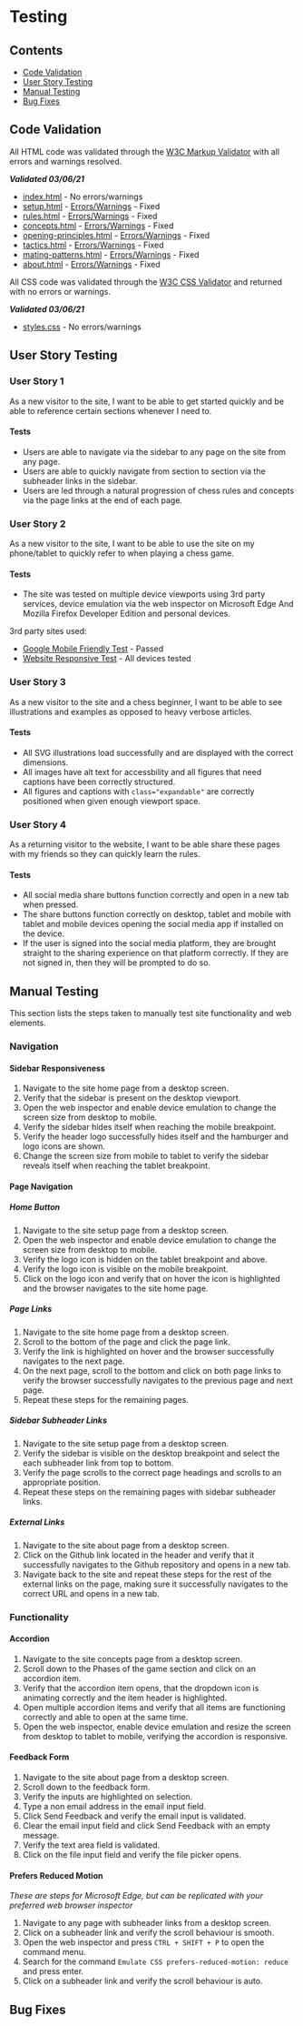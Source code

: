 # Testing

## Contents

- [Code Validation](#code-validation)
- [User Story Testing](#user-story-testing)
- [Manual Testing](#manual-testing)
- [Bug Fixes](#bug-fixes)

## Code Validation

All HTML code was validated through the [W3C Markup Validator](https://validator.w3.org/) with all errors and warnings resolved.

***Validated 03/06/21***

- [index.html](index.html) - No errors/warnings
- [setup.html](setup.html) - [Errors/Warnings](assets/img/testing/setup-html-validation.png) - Fixed
- [rules.html](rules.html) - [Errors/Warnings](assets/img/testing/rules-html-validation.png) - Fixed
- [concepts.html](concepts.html) - [Errors/Warnings](assets/img/testing/concepts-html-validation.png) - Fixed
- [opening-principles.html](opening-principles.html) - [Errors/Warnings](assets/img/testing/opening-principles-html-validation.png) - Fixed
- [tactics.html](tactics.html) - [Errors/Warnings](assets/img/testing/tactics-html-validation.png) - Fixed
- [mating-patterns.html](mating-patterns.html) - [Errors/Warnings](assets/img/testing/tactics-html-validation.png) - Fixed
- [about.html](about.html) - [Errors/Warnings](assets/img/testing/about-html-validation.png) - Fixed

All CSS code was validated through the [W3C CSS Validator](https://jigsaw.w3.org/css-validator/) and returned with no errors or warnings.

***Validated 03/06/21***

- [styles.css](assets/css/styles.css) - No errors/warnings

## User Story Testing

### User Story 1

As a new visitor to the site, I want to be able to get started quickly and be able to reference certain sections whenever I need to.

#### Tests

- Users are able to navigate via the sidebar to any page on the site from any page.
- Users are able to quickly navigate from section to section via the subheader links in the sidebar.
- Users are led through a natural progression of chess rules and concepts via the page links at the end of each page.

### User Story 2

As a new visitor to the site, I want to be able to use the site on my phone/tablet to quickly refer to when playing a chess game.

#### Tests

- The site was tested on multiple device viewports using 3rd party services, device emulation via the web inspector on Microsoft Edge And Mozilla Firefox Developer Edition and personal devices.

3rd party sites used:

- [Google Mobile Friendly Test](https://search.google.com/test/mobile-friendly) - Passed
- [Website Responsive Test](https://websiteresponsivetest.com/) - All devices tested

### User Story 3

As a new visitor to the site and a chess beginner, I want to be able to see illustrations and examples as opposed to heavy verbose articles.

#### Tests

- All SVG illustrations load successfully and are displayed with the correct dimensions.
- All images have alt text for accessbility and all figures that need captions have been correctly structured.
- All figures and captions with `class="expandable"` are correctly positioned when given enough viewport space.

### User Story 4

As a returning visitor to the website, I want to be able share these pages with my friends so they can quickly learn the rules.

#### Tests

- All social media share buttons function correctly and open in a new tab when pressed.
- The share buttons function correctly on desktop, tablet and mobile with tablet and mobile devices opening the social media app if installed on the device.
- If the user is signed into the social media platform, they are brought straight to the sharing experience on that platform correctly. If they are not signed in, then they will be prompted to do so.

## Manual Testing

This section lists the steps taken to manually test site functionality and web elements.
### Navigation

#### Sidebar Responsiveness


1. Navigate to the site home page from a desktop screen.
2. Verify that the sidebar is present on the desktop viewport.
3. Open the web inspector and enable device emulation to change the screen size from desktop to mobile.
4. Verify the sidebar hides itself when reaching the mobile breakpoint.
5. Verify the header logo successfully hides itself and the hamburger and logo icons are shown.
6. Change the screen size from mobile to tablet to verify the sidebar reveals itself when reaching the tablet breakpoint.

#### Page Navigation

##### Home Button

1. Navigate to the site setup page from a desktop screen.
2. Open the web inspector and enable device emulation to change the screen size from desktop to mobile.
3. Verify the logo icon is hidden on the tablet breakpoint and above.
4. Verify the logo icon is visible on the mobile breakpoint.
5. Click on the logo icon and verify that on hover the icon is highlighted and the browser navigates to the site home page.

##### Page Links

1. Navigate to the site home page from a desktop screen.
2. Scroll to the bottom of the page and click the page link.
3. Verify the link is highlighted on hover and the browser successfully navigates to the next page.
4. On the next page, scroll to the bottom and click on both page links to verify the browser successfully navigates to the previous page and next page.
5. Repeat these steps for the remaining pages.

##### Sidebar Subheader Links

1. Navigate to the site setup page from a desktop screen.
2. Verify the sidebar is visible on the desktop breakpoint and select the each subheader link from top to bottom.
3. Verify the page scrolls to the correct page headings and scrolls to an appropriate position. 
4. Repeat these steps on the remaining pages with sidebar subheader links.

##### External Links

1. Navigate to the site about page from a desktop screen.
2. Click on the Github link located in the header and verify that it successfully navigates to the Github repository and opens in a new tab.
3. Navigate back to the site and repeat these steps for the rest of the external links on the page, making sure it successfully navigates to the correct URL and opens in a new tab.

### Functionality

#### Accordion

1. Navigate to the site concepts page from a desktop screen.
2. Scroll down to the Phases of the game section and click on an accordion item.
3. Verify that the accordion item opens, that the dropdown icon is animating correctly and the item header is highlighted.
4. Open multiple accordion items and verify that all items are functioning correctly and able to open at the same time.
5. Open the web inspector, enable device emulation and resize the screen from desktop to tablet to mobile, verifying the accordion is responsive.

#### Feedback Form

1. Navigate to the site about page from a desktop screen.
2. Scroll down to the feedback form.
3. Verify the inputs are highlighted on selection.
4. Type a non email address in the email input field.
5. Click Send Feedback and verify the email input is validated.
6. Clear the email input field and click Send Feedback with an empty message.
7. Verify the text area field is validated.
8. Click on the file input field and verify the file picker opens. 

#### Prefers Reduced Motion
*These are steps for Microsoft Edge, but can be replicated with your preferred web browser inspector*
1. Navigate to any page with subheader links from a desktop screen.
2. Click on a subheader link and verify the scroll behaviour is smooth.
3. Open the web inspector and press `CTRL + SHIFT + P` to open the command menu.
4. Search for the command `Emulate CSS prefers-reduced-motion: reduce` and press enter.
5. Click on a subheader link and verify the scroll behaviour is auto.

## Bug Fixes